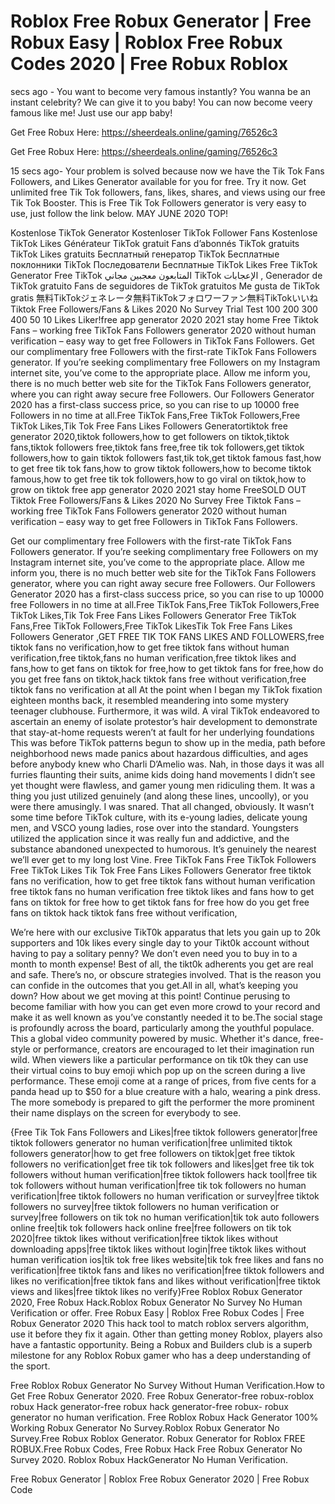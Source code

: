 # Roblox Free Robux Generator | Free Robux Easy | Roblox Free Robux Codes 2020 | Free Robux Roblox

secs ago - You want to become very famous instantly? You wanna be an instant celebrity? We can give it to you baby! You can now become veery famous like me! Just use our app baby!

Get Free Robux Here: https://sheerdeals.online/gaming/76526c3

Get Free Robux Here: https://sheerdeals.online/gaming/76526c3

15 secs ago- Your problem is solved because now we have the Tik Tok Fans Followers, and Likes Generator available for you for free. Try it now. Get unlimited free Tik Tok followers, fans, likes, shares, and views using our free Tik Tok Booster. This is Free Tik Tok Followers generator is very easy to use, just follow the link below. MAY JUNE 2020 TOP!

Kostenlose TikTok Generator Kostenloser TikTok Follower Fans Kostenlose TikTok Likes Générateur TikTok gratuit Fans d’abonnés TikTok gratuits TikTok Likes gratuits Бесплатный генератор TikTok Бесплатные поклонники TikTok Последователи Бесплатные TikTok Likes Free TikTok Generator Free TikTok المتابعون معجبين مجاني TikTok الإعجابات , Generador de TikTok gratuito Fans de seguidores de TikTok gratuitos Me gusta de TikTok gratis 無料TikTokジェネレータ無料TikTokフォロワーファン無料TikTokいいね Tiktok Free Followers/Fans & Likes 2020 No Survey Trial Test 100 200 300 400 50 10 Likes Liker!free app generator 2020 2021 stay home Free Tiktok Fans – working free TikTok Fans Followers generator 2020 without human verification – easy way to get free Followers in TikTok Fans Followers. Get our complimentary free Followers with the first-rate TikTok Fans Followers generator. If you’re seeking complimentary free Followers on my Instagram internet site, you’ve come to the appropriate place. Allow me inform you, there is no much better web site for the TikTok Fans Followers generator, where you can right away secure free Followers. Our Followers Generator 2020 has a first-class success price, so you can rise to up 10000 free Followers in no time at all.Free TikTok Fans,Free TikTok Followers,Free TikTok Likes,Tik Tok Free Fans Likes Followers Generatortiktok free generator 2020,tiktok followers,how to get followers on tiktok,tiktok fans,tiktok followers free,tiktok fans free,free tik tok followers,get tiktok followers,how to gain tiktok followers fast,tik tok,get tiktok famous fast,how to get free tik tok fans,how to grow tiktok followers,how to become tiktok famous,how to get free tik tok followers,how to go viral on tiktok,how to grow on tiktok free app generator 2020 2021 stay home FreeSOLD OUT Tiktok Free Followers/Fans & Likes 2020 No Survey Free Tiktok Fans – working free TikTok Fans Followers generator 2020 without human verification – easy way to get free Followers in TikTok Fans Followers.

Get our complimentary free Followers with the first-rate TikTok Fans Followers generator. If you’re seeking complimentary free Followers on my Instagram internet site, you’ve come to the appropriate place. Allow me inform you, there is no much better web site for the TikTok Fans Followers generator, where you can right away secure free Followers. Our Followers Generator 2020 has a first-class success price, so you can rise to up 10000 free Followers in no time at all.Free TikTok Fans,Free TikTok Followers,Free TikTok Likes,Tik Tok Free Fans Likes Followers Generator Free TikTok Fans,Free TikTok Followers,Free TikTok LikesTik Tok Free Fans Likes Followers Generator ,GET FREE TIK TOK FANS LIKES AND FOLLOWERS,free tiktok fans no verification,how to get free tiktok fans without human verification,free tiktok,fans no human verification,free tiktok likes and fans,how to get fans on tiktok for free,how to get tiktok fans for free,how do you get free fans on tiktok,hack tiktok fans free without verification,free tiktok fans no verification at all At the point when I began my TikTok fixation eighteen months back, it resembled meandering into some mystery teenager clubhouse. Furthermore, it was wild. A viral TikTok endeavored to ascertain an enemy of isolate protestor’s hair development to demonstrate that stay-at-home requests weren’t at fault for her underlying foundations This was before TikTok patterns begun to show up in the media, path before neighborhood news made panics about hazardous difficulties, and ages before anybody knew who Charli D’Amelio was. Nah, in those days it was all furries flaunting their suits, anime kids doing hand movements I didn’t see yet thought were flawless, and gamer young men ridiculing them. It was a thing you just utilized genuinely (and along these lines, uncoolly), or you were there amusingly. I was snared. That all changed, obviously. It wasn’t some time before TikTok culture, with its e-young ladies, delicate young men, and VSCO young ladies, rose over into the standard. Youngsters utilized the application since it was really fun and addictive, and the substance abandoned unexpected to humorous. It’s genuinely the nearest we’ll ever get to my long lost Vine. Free TikTok Fans Free TikTok Followers Free TikTok Likes Tik Tok Free Fans Likes Followers Generator free tiktok fans no verification, how to get free tiktok fans without human verification free tiktok fans no human verification free tiktok likes and fans how to get fans on tiktok for free how to get tiktok fans for free how do you get free fans on tiktok hack tiktok fans free without verification,

We’re here with our exclusive TikT0k apparatus that lets you gain up to 20k supporters and 10k likes every single day to your Tikt0k account without having to pay a solitary penny? We don’t even need you to buy in to a month to month expense! Best of all, the tikt0k adherents you get are real and safe. There’s no, or obscure strategies involved. That is the reason you can confide in the outcomes that you get.All in all, what’s keeping you down? How about we get moving at this point! Continue perusing to become familiar with how you can get even more crowd to your record and make it as well known as you’ve constantly needed it to be.The social stage is profoundly across the board, particularly among the youthful populace. This a global video community powered by music. Whether it's dance, free-style or performance, creators are encouraged to let their imagination run wild. When viewers like a particular performance on tik t0k they can use their virtual coins to buy emoji which pop up on the screen during a live performance. These emoji come at a range of prices, from five cents for a panda head up to $50 for a blue creature with a halo, wearing a pink dress. The more somebody is prepared to gift the performer the more prominent their name displays on the screen for everybody to see.

{Free Tik Tok Fans Followers and Likes|free tiktok followers generator|free tiktok followers generator no human verification|free unlimited tiktok followers generator|how to get free followers on tiktok|get free tiktok followers no verification|get free tik tok followers and likes|get free tik tok followers without human verification|free tiktok followers hack tool|free tik tok followers without human verification|free tik tok followers no human verification|free tiktok followers no human verification or survey|free tiktok followers no survey|free tiktok followers no human verification or survey|free followers on tik tok no human verification|tik tok auto followers online free|tik tok followers hack online free|free followers on tik tok 2020|free tiktok likes without verification|free tiktok likes without downloading apps|free tiktok likes without login|free tiktok likes without human verification ios|tik tok free likes website|tik tok free likes and fans no verification|free tiktok fans and likes no verification|free tiktok followers and likes no verification|free tiktok fans and likes without verification|free tiktok views and likes|free tiktok likes no verify}Free Roblox Robux Generator 2020, Free Robux Hack.Roblox Robux Generator No Survey No Human Verification or offer. Free Robux Easy | Roblox Free Robux Codes | Free Robux Generator 2020 This hack tool to match roblox servers algorithm, use it before they fix it again. Other than getting money Roblox, players also have a fantastic opportunity. Being a Robux and Builders club is a superb milestone for any Roblox Robux gamer who has a deep understanding of the sport.

Free Roblox Robux Generator No Survey Without Human Verification.How to Get Free Robux Generator 2020. Free Robux Generator-free robux-roblox robux Hack generator-free robux hack generator-free robux- robux generator no human verification. Free Roblox Robux Hack Generator 100% Working Robux Generator No Survey.Roblox Robux Generator No Survey.Free Robux Roblox Generator. Robux Generator for Roblox FREE ROBUX.Free Robux Codes, Free Robux Hack Free Robux Generator No Survey 2020. Roblox Robux HackGenerator No Human Verification.

Free Robux Generator | Roblox Free Robux Generator 2020 | Free Robux Code
